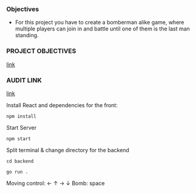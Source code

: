 ### Objectives

- For this project you have to create a bomberman alike game, where multiple players can join in and battle until one of them is the last man standing.

### PROJECT OBJECTIVES

[link](https://github.com/01-edu/public/tree/master/subjects/bomberman-dom)

### AUDIT LINK

[link](https://github.com/01-edu/public/tree/master/subjects/bomberman-dom/audit)

Install React and dependencies for the front:

```
npm install
```

Start Server

```
npm start
```

Split terminal & change directory for the backend

```
cd backend
```

```
go run .
```

Moving control: ← ↑ → ↓
Bomb: space
